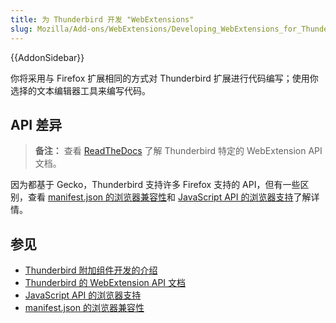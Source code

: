 ```yaml
---
title: 为 Thunderbird 开发 "WebExtensions"
slug: Mozilla/Add-ons/WebExtensions/Developing_WebExtensions_for_Thunderbird
---
```


{{AddonSidebar}}

你将采用与 Firefox 扩展相同的方式对 Thunderbird 扩展进行代码编写；使用你选择的文本编辑器工具来编写代码。

## API 差异

> **备注：** 查看 [ReadTheDocs](https://webextension-api.thunderbird.net/en/latest/) 了解 Thunderbird 特定的 WebExtension API 文档。

因为都基于 Gecko，Thunderbird 支持许多 Firefox 支持的 API，但有一些区别，查看 [manifest.json 的浏览器兼容性](/zh-CN/docs/Mozilla/Add-ons/WebExtensions/Browser_compatibility_for_manifest.json)和 [JavaScript API 的浏览器支持](/zh-CN/docs/Mozilla/Add-ons/WebExtensions/Browser_support_for_JavaScript_APIs)了解详情。

## 参见

- [Thunderbird 附加组件开发的介绍](https://developer.thunderbird.net/add-ons/about-add-ons)
- [Thunderbird 的 WebExtension API 文档](https://webextension-api.thunderbird.net/en/latest/)
- [JavaScript API 的浏览器支持](/zh-CN/docs/Mozilla/Add-ons/WebExtensions/Browser_support_for_JavaScript_APIs)
- [manifest.json 的浏览器兼容性](/zh-CN/docs/Mozilla/Add-ons/WebExtensions/Browser_compatibility_for_manifest.json)
